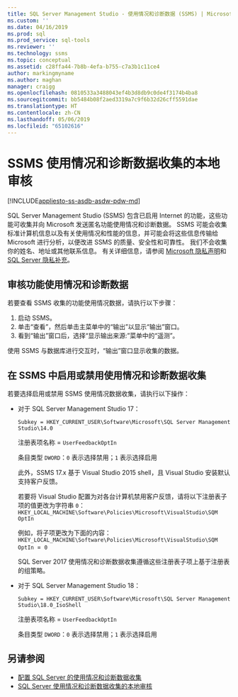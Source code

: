 ```yaml
---
title: SQL Server Management Studio - 使用情况和诊断数据 (SSMS) | Microsoft Docs
ms.custom: ''
ms.date: 04/16/2019
ms.prod: sql
ms.prod_service: sql-tools
ms.reviewer: ''
ms.technology: ssms
ms.topic: conceptual
ms.assetid: c28ffa44-7b8b-4efa-b755-c7a3b1c11ce4
author: markingmyname
ms.author: maghan
manager: craigg
ms.openlocfilehash: 0810533a3488043ef4b3d8db9c0de4f3174b4ba8
ms.sourcegitcommit: bb5484b08f2aed3319a7c9f6b32d26cff5591dae
ms.translationtype: HT
ms.contentlocale: zh-CN
ms.lasthandoff: 05/06/2019
ms.locfileid: "65102616"
---
```

# <a name="local-audit-for-ssms-usage-and-diagnostic-data-collection"></a>SSMS 使用情况和诊断数据收集的本地审核
[!INCLUDE[appliesto-ss-asdb-asdw-pdw-md](../includes/appliesto-ss-asdb-asdw-pdw-md.md)]

SQL Server Management Studio (SSMS) 包含已启用 Internet 的功能，这些功能可收集并向 Microsoft 发送匿名功能使用情况和诊断数据。 SSMS 可能会收集标准计算机信息以及有关使用情况和性能的信息，并可能会将这些信息传输给 Microsoft 进行分析，以便改进 SSMS 的质量、安全性和可靠性。 我们不会收集你的姓名、地址或其他联系信息。 有关详细信息，请参阅 [Microsoft 隐私声明](https://privacy.microsoft.com/privacystatement)和 [SQL Server 隐私补充](https://go.microsoft.com/fwlink/?LinkID=868444)。

## <a name="audit-feature-usage-and-diagnostic-data"></a>审核功能使用情况和诊断数据

若要查看 SSMS 收集的功能使用情况数据，请执行以下步骤：

1.  启动 SSMS。
2.  单击“查看”，然后单击主菜单中的“输出”以显示“输出”窗口。 
3.  看到“输出”窗口后，选择“显示输出来源:”菜单中的“遥测”。

使用 SSMS 与数据库进行交互时，“输出”窗口显示收集的数据。

## <a name="enable-or-disable-usage-and-diagnostic-data-collection-in-ssms"></a>在 SSMS 中启用或禁用使用情况和诊断数据收集

若要选择启用或禁用 SSMS 使用情况数据收集，请执行以下操作：

- 对于 SQL Server Management Studio 17：

  `Subkey = HKEY_CURRENT_USER\Software\Microsoft\SQL Server Management Studio\14.0`

  注册表项名称 = `UserFeedbackOptIn`

  条目类型 `DWORD`：`0` 表示选择禁用；`1` 表示选择启用

  此外，SSMS 17.x 基于 Visual Studio 2015 shell，且 Visual Studio 安装默认支持客户反馈。  

  若要将 Visual Studio 配置为对各台计算机禁用客户反馈，请将以下注册表子项的值更改为字符串 `0`：`HKEY_LOCAL_MACHINE\Software\Policies\Microsoft\VisualStudio\SQM OptIn`

  例如，将子项更改为下面的内容：  
  `HKEY_LOCAL_MACHINE\Software\Policies\Microsoft\VisualStudio\SQM OptIn `=` 0`

  SQL Server 2017 使用情况和诊断数据收集遵循这些注册表子项上基于注册表的组策略。

- 对于 SQL Server Management Studio 18：

  `Subkey = HKEY_CURRENT_USER\Software\Microsoft\SQL Server Management Studio\18.0_IsoShell`

  注册表项名称 = `UserFeedbackOptIn`

  条目类型 `DWORD`：`0` 表示选择禁用；`1` 表示选择启用

## <a name="see-also"></a>另请参阅

- [配置 SQL Server 的使用情况和诊断数据收集](../sql-server/usage-and-diagnostic-data-configuration-for-sql-server.md)
- [SQL Server 使用情况和诊断数据收集的本地审核](http://msdn.microsoft.com/library/mt743085.aspx)
